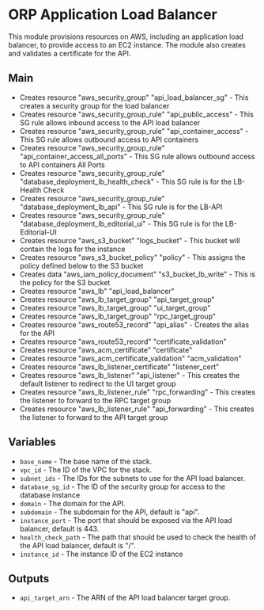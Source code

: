 # ORP Application Load Balancer

This module provisions resources on AWS, including an application load balancer, to provide access to an EC2 instance.  The module also creates and validates a certificate for the API.

## Main

- Creates resource "aws_security_group" "api_load_balancer_sg" - This creates a security group for the load balancer
- Creates resource "aws_security_group_rule" "api_public_access" - This SG rule allows inbound access to the API load balancer
- Creates resource "aws_security_group_rule" "api_container_access" - This SG rule allows outbound access to API containers
- Creates resource "aws_security_group_rule" "api_container_access_all_ports" - This SG rule allows outbound access to API containers All Ports
- Creates resource "aws_security_group_rule" "database_deployment_lb_health_check" - This SG rule is for the LB-Health Check
- Creates resource "aws_security_group_rule" "database_deployment_lb_api" - This SG rule is for the LB-API
- Creates resource "aws_security_group_rule" "database_deployment_lb_editorial_ui" - This SG rule is for the LB-Editorial-UI
- Creates resource "aws_s3_bucket" "logs_bucket" - This bucket will contain the logs for the instance
- Creates resource "aws_s3_bucket_policy" "policy" - This assigns the policy defined below to the S3 bucket
- Creates data "aws_iam_policy_document" "s3_bucket_lb_write" - This is the policy for the S3 bucket
- Creates resource "aws_lb" "api_load_balancer"
- Creates resource "aws_lb_target_group" "api_target_group"
- Creates resource "aws_lb_target_group" "ui_target_group"
- Creates resource "aws_lb_target_group" "rpc_target_group"
- Creates resource "aws_route53_record" "api_alias" - Creates the alias for the API
- Creates resource "aws_route53_record" "certificate_validation"
- Creates resource "aws_acm_certificate" "certificate"
- Creates resource "aws_acm_certificate_validation" "acm_validation"
- Creates resource "aws_lb_listener_certificate" "listener_cert"
- Creates resource "aws_lb_listener" "api_listener" - This creates the default listener to redirect to the UI target group
- Creates resource "aws_lb_listener_rule" "rpc_forwarding" - This creates the listener to forward to the RPC target group
- Creates resource "aws_lb_listener_rule" "api_forwarding" - This creates the listener to forward to the API target group

## Variables

- `base_name` - The base name of the stack.
- `vpc_id` - The ID of the VPC for the stack.
- `subnet_ids` - The IDs for the subnets to use for the API load balancer.
- `database_sg_id` - The ID of the security group for access to the database instance
- `domain` - The domain for the API.
- `subdomain` - The subdomain for the API, default is "api".
- `instance_port` - The port that should be exposed via the API load balancer, default is 443.
- `health_check_path` - The path that should be used to check the health of the API load balancer, default is "/".
- `instance_id` - The instance ID of the EC2 instance

## Outputs

- `api_target_arn` - The ARN of the API load balancer target group.
